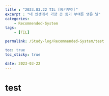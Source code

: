 ```yaml
---
title : "2023.03.22 TIL [동기부여]"
excerpt : "내 인생에서 가장 큰 동기 부여를 얻은 날"
categories:
    - Recommended-System
tags:
    - [TIL]

permalink: /Study-log/Recommended-System/test

toc: true
toc_sticky: true

date: 2023-03-22
---
```

# test